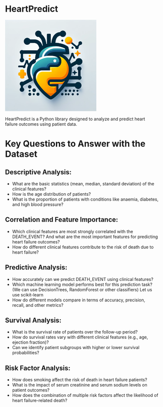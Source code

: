 # HeartPredict

<img src="logo/logo.png" width="300">

HeartPredict is a Python library designed to analyze and predict heart failure outcomes using patient data.

# Key Questions to Answer with the Dataset

## Descriptive Analysis:
- What are the basic statistics (mean, median, standard deviation) of the clinical features?
- How is the age distribution of patients?
- What is the proportion of patients with conditions like anaemia, diabetes, and high blood pressure?

## Correlation and Feature Importance:
- Which clinical features are most strongly correlated with the DEATH_EVENT? And what are the most important features for predicting heart failure outcomes?
- How do different clinical features contribute to the risk of death due to heart failure?

## Predictive Analysis:
- How accurately can we predict DEATH_EVENT using clinical features?
- Which machine learning model performs best for this prediction task? (We can use DecisionTrees, RandomForest or other classifiers) Let us use scikit-learn
- How do different models compare in terms of accuracy, precision, recall, and other metrics?

## Survival Analysis:
- What is the survival rate of patients over the follow-up period?
- How do survival rates vary with different clinical features (e.g., age, ejection fraction)?
- Can we identify patient subgroups with higher or lower survival probabilities?

## Risk Factor Analysis:
- How does smoking affect the risk of death in heart failure patients?
- What is the impact of serum creatinine and serum sodium levels on patient outcomes?
- How does the combination of multiple risk factors affect the likelihood of heart failure-related death?